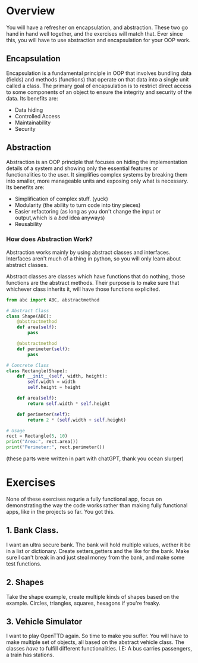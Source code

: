 # Overview
You will have a refresher on encapsulation, and abstraction. These two go hand in hand well together, and the exercises will match that. Ever since this, you will have to use abstraction and encapsulation for your OOP work.

## Encapsulation
Encapsulation is a fundamental principle in OOP that involves bundling data (fields) and methods (functions) that operate on that data into a single unit called a class. The primary goal of encapsulation is to restrict direct access to some components of an object to ensure the integrity and security of the data.
Its benefits are:
- Data hiding
- Controlled Access
- Maintainability
- Security

## Abstraction
Abstraction is an OOP principle that focuses on hiding the implementation details of a system and showing only the essential features or functionalities to the user. It simplifies complex systems by breaking them into smaller, more manageable units and exposing only what is necessary.
Its benefits are:
- Simplification of complex stuff. (yuck)
- Modularity (the ability to turn code into tiny pieces)
- Easier refactoring (as long as you don't change the input or output,which is a *bad* idea anyways)
- Reusability

### How does Abstraction Work?

Abstraction works mainly by using abstract classes and interfaces. Interfaces aren't much of a thing in python, so you will only learn about abstract classes.

Abstract classes are classes which have functions that do nothing, those functions are the abstract methods. Their purpose is to make sure that whichever class inherits it, will have those functions explicited.
```python
from abc import ABC, abstractmethod

# Abstract Class
class Shape(ABC):
    @abstractmethod
    def area(self):
        pass

    @abstractmethod
    def perimeter(self):
        pass

# Concrete Class
class Rectangle(Shape):
    def __init__(self, width, height):
        self.width = width
        self.height = height

    def area(self):
        return self.width * self.height

    def perimeter(self):
        return 2 * (self.width + self.height)

# Usage
rect = Rectangle(5, 10)
print("Area:", rect.area())
print("Perimeter:", rect.perimeter())
```

(these parts were written in part with chatGPT, thank you ocean slurper)


# Exercises

None of these exercises requrie a fully functional app, focus on demonstrating the way the code works rather than making fully functional apps, like in the projects so far. You got this.

## 1. Bank Class.

I want an ultra secure bank. The bank will hold multiple values, wether it be in a list or dictionary. Create setters,getters and the like for the bank. Make sure I can't break in and just steal money from the bank, and make some test functions.

## 2. Shapes

Take the shape example, create multiple kinds of shapes based on the example. Circles, triangles, squares, hexagons if you're freaky.

## 3. Vehicle Simulator

I want to play OpenTTD again. So time to make you suffer.
You will have to make multiple set of objects, all based on the abstract vehicle class. The classes *have* to fulfill different functionalities. I.E: A bus carries passengers, a train has stations.